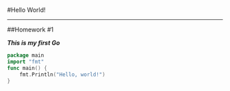 #Hello World!

***

##Homework #1

**_This is my first Go_**

```go
package main
import "fmt"
func main() {
	fmt.Println("Hello, world!")
}

```